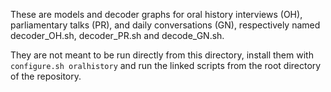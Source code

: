 These are models and decoder graphs for oral history interviews (OH), parliamentary talks (PR), and daily conversations (GN), respectively named decoder_OH.sh, decoder_PR.sh and decode_GN.sh.

They are not meant to be run directly from this directory, install them with ``configure.sh oralhistory`` and run the linked scripts from the root directory of the repository.


